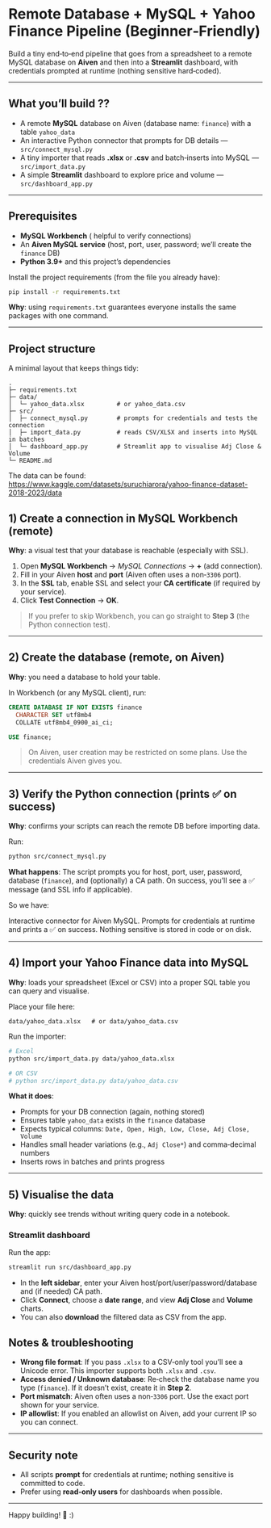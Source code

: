 
# Remote Database + MySQL + Yahoo Finance Pipeline (Beginner‑Friendly)

Build a tiny end‑to‑end pipeline that goes from a spreadsheet to a remote MySQL database on **Aiven** and then into a **Streamlit** dashboard, with credentials prompted at runtime (nothing sensitive hard‑coded).

---

## What you’ll build ??

* A remote **MySQL** database on Aiven (database name: `finance`) with a table `yahoo_data`
* An interactive Python connector that prompts for DB details — `src/connect_mysql.py`
* A tiny importer that reads **.xlsx** or **.csv** and batch‑inserts into MySQL — `src/import_data.py`
* A simple **Streamlit** dashboard to explore price and volume — `src/dashboard_app.py`

---

## Prerequisites

* **MySQL Workbench** ( helpful to verify connections)
* An **Aiven MySQL service** (host, port, user, password; we’ll create the `finance` DB)
* **Python 3.9+** and this project’s dependencies

Install the project requirements (from the file you already have):

```bash
pip install -r requirements.txt
```

**Why**: using `requirements.txt` guarantees everyone installs the same packages with one command.

---

## Project structure

A minimal layout that keeps things tidy:

```
.
├─ requirements.txt
├─ data/
│  └─ yahoo_data.xlsx         # or yahoo_data.csv
├─ src/
│  ├─ connect_mysql.py        # prompts for credentials and tests the connection
│  ├─ import_data.py          # reads CSV/XLSX and inserts into MySQL in batches
│  └─ dashboard_app.py        # Streamlit app to visualise Adj Close & Volume
└─ README.md
```

The data can be found: https://www.kaggle.com/datasets/suruchiarora/yahoo-finance-dataset-2018-2023/data


## 1) Create a connection in MySQL Workbench (remote)

**Why**: a visual test that your database is reachable (especially with SSL).

1. Open **MySQL Workbench** → *MySQL Connections* → **+** (add connection).
2. Fill in your Aiven **host** and **port** (Aiven often uses a non‑`3306` port).
3. In the **SSL** tab, enable SSL and select your **CA certificate** (if required by your service).
4. Click **Test Connection** → **OK**.

> If you prefer to skip Workbench, you can go straight to **Step 3** (the Python connection test).

---

## 2) Create the database (remote, on Aiven)

**Why**: you need a database to hold your table.

In Workbench (or any MySQL client), run:

```sql
CREATE DATABASE IF NOT EXISTS finance
  CHARACTER SET utf8mb4
  COLLATE utf8mb4_0900_ai_ci;

USE finance;
```

> On Aiven, user creation may be restricted on some plans. Use the credentials Aiven gives you.

---

## 3) Verify the Python connection (prints ✅ on success)

**Why**: confirms your scripts can reach the remote DB before importing data.

Run:

```bash
python src/connect_mysql.py
```

**What happens**:
The script prompts you for host, port, user, password, database (`finance`), and (optionally) a CA path. On success, you’ll see a ✅ message (and SSL info if applicable).

So we have: 

Interactive connector for Aiven MySQL.
Prompts for credentials at runtime and prints a ✅ on success.
Nothing sensitive is stored in code or on disk.

---

## 4) Import your Yahoo Finance data into MySQL

**Why**: loads your spreadsheet (Excel or CSV) into a proper SQL table you can query and visualise.

Place your file here:

```
data/yahoo_data.xlsx   # or data/yahoo_data.csv
```

Run the importer:

```bash
# Excel
python src/import_data.py data/yahoo_data.xlsx

# OR CSV
# python src/import_data.py data/yahoo_data.csv
```

**What it does**:

* Prompts for your DB connection (again, nothing stored)
* Ensures table `yahoo_data` exists in the `finance` database
* Expects typical columns: `Date, Open, High, Low, Close, Adj Close, Volume`
* Handles small header variations (e.g., `Adj Close*`) and comma‑decimal numbers
* Inserts rows in batches and prints progress


---

## 5) Visualise the data

**Why**: quickly see trends without writing query code in a notebook.

### Streamlit dashboard 

Run the app:

```bash
streamlit run src/dashboard_app.py
```

* In the **left sidebar**, enter your Aiven host/port/user/password/database and (if needed) CA path.
* Click **Connect**, choose a **date range**, and view **Adj Close** and **Volume** charts.
* You can also **download** the filtered data as CSV from the app.


## Notes & troubleshooting

* **Wrong file format**: If you pass `.xlsx` to a CSV‑only tool you’ll see a Unicode error. This importer supports both `.xlsx` and `.csv`.
* **Access denied / Unknown database**: Re‑check the database name you type (`finance`). If it doesn’t exist, create it in **Step 2**.
* **Port mismatch**: Aiven often uses a non‑`3306` port. Use the exact port shown for your service.
* **IP allowlist**: If you enabled an allowlist on Aiven, add your current IP so you can connect.

---

## Security note

* All scripts **prompt** for credentials at runtime; nothing sensitive is committed to code.
* Prefer using **read‑only users** for dashboards when possible.

---

Happy building! 🎉 :)
